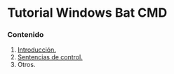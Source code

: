 # Tutorial Windows Bat CMD

### Contenido
1. [Introducción.](https://github.com/HiroNakamura/aprendiendo-batch-cmd/tree/master/temario/chapter1)
2. [Sentencias de control.](https://github.com/HiroNakamura/aprendiendo-batch-cmd/tree/master/temario/chapter2)
3. Otros.
